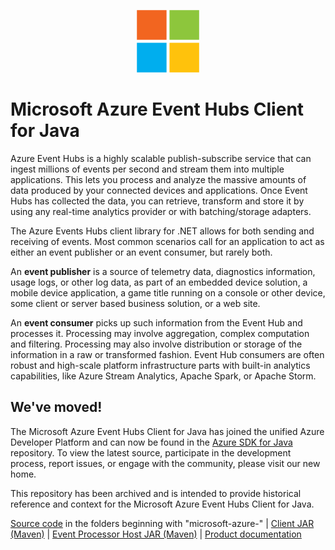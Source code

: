 <p align="center">
  <img src="event-hubs.png" alt="Microsoft Azure Event Hubs" width="100"/>
</p>

# Microsoft Azure Event Hubs Client for Java

Azure Event Hubs is a highly scalable publish-subscribe service that can ingest millions of events per second and stream them into multiple applications. This lets you process and analyze the massive amounts of data produced by your connected devices and applications. Once Event Hubs has collected the data, you can retrieve, transform and store it by using any real-time analytics provider or with batching/storage adapters. 

The Azure Events Hubs client library for .NET allows for both sending and receiving of events.  Most common scenarios call for an application to act as either an event publisher or an event consumer, but rarely both. 

An **event publisher** is a source of telemetry data, diagnostics information, usage logs, or other log data, as 
part of an embedded device solution, a mobile device application, a game title running on a console or other device, 
some client or server based business solution, or a web site.  

An **event consumer** picks up such information from the Event Hub and processes it. Processing may involve aggregation, complex 
computation and filtering. Processing may also involve distribution or storage of the information in a raw or transformed fashion.
Event Hub consumers are often robust and high-scale platform infrastructure parts with built-in analytics capabilities, like Azure 
Stream Analytics, Apache Spark, or Apache Storm.  

## We've moved!

The Microsoft Azure Event Hubs Client for Java has joined the unified Azure Developer Platform and can now be found in the [Azure SDK for Java](https://github.com/Azure/azure-sdk-for-java/tree/master/sdk/eventhubs) repository.  To view the latest source, participate in the development process, report issues, or engage with the community, please visit our new home.

This repository has been archived and is intended to provide historical reference and context for the Microsoft Azure Event Hubs Client for Java.
  
[Source code](https://github.com/Azure/azure-sdk-for-java/tree/master/sdk/eventhubs) in the folders beginning with "microsoft-azure-" | [Client JAR (Maven)](https://mvnrepository.com/artifact/com.microsoft.azure/azure-eventhubs) | [Event Processor Host JAR (Maven)](https://mvnrepository.com/artifact/com.microsoft.azure/azure-eventhubs-eph) | [Product documentation](https://docs.microsoft.com/en-us/azure/event-hubs/)